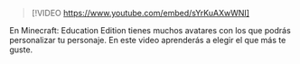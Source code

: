 

> [!VIDEO https://www.youtube.com/embed/sYrKuAXwWNI]

En Minecraft: Education Edition tienes muchos avatares con los que podrás personalizar tu personaje. En este video aprenderás a elegir el que más te guste.